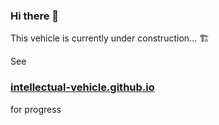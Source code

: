 ### Hi there 👋

This vehicle is currently under construction... 🏗️

See <h3 style="text-decoration: underline;"><a href="https://intellectual-vehicle.github.io/">intellectual-vehicle.github.io</a></h3> for progress

<!--
**Intellectual-Vehicle/Intellectual-Vehicle** is a ✨ _special_ ✨ repository because its `README.md` (this file) appears on your GitHub profile.

Here are some ideas to get you started:

- 🔭 I’m currently working on ...
- 🌱 I’m currently learning ...
- 👯 I’m looking to collaborate on ...
- 🤔 I’m looking for help with ...
- 💬 Ask me about ...
- 📫 How to reach me: ...
- 😄 Pronouns: ...
- ⚡ Fun fact: ...
-->
